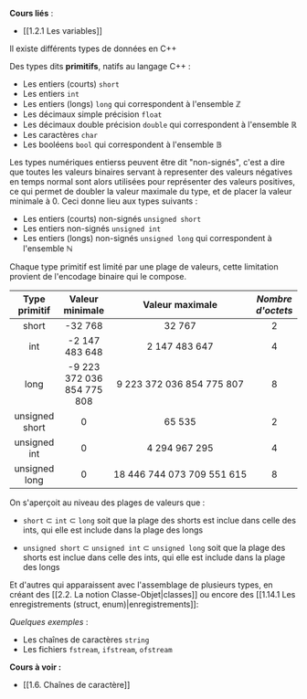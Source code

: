 **Cours liés** : 
- [[1.2.1 Les variables]]

Il existe différents types de données en C++

Des types dits **primitifs**, natifs au langage C++ : 

- Les entiers (courts) `short`
- Les entiers `int`
- Les entiers (longs) `long` qui correspondent à l'ensemble $\mathbb{Z}$ 
- Les décimaux simple précision `float`
- Les décimaux double précision `double` qui correspondent à l'ensemble $\mathbb{R}$
- Les caractères `char`
- Les booléens `bool` qui correspondent à l'ensemble $\mathbb{B}$

Les types numériques entierss peuvent être dit "non-signés", c'est a dire que toutes les valeurs binaires servant à representer des valeurs négatives en temps normal sont alors utilisées pour représenter des valeurs positives, ce qui permet de doubler la valeur maximale du type, et de placer la valeur minimale à 0. Ceci donne lieu aux types suivants : 

- Les entiers (courts) non-signés `unsigned short`
- Les entiers non-signés `unsigned int` 
- Les entiers (longs) non-signés `unsigned long` qui correspondent à l'ensemble $\mathbb{N}$

Chaque type primitif est limité par une plage de valeurs, cette limitation provient de l'encodage binaire qui le compose.

**Type primitif** | Valeur minimale | Valeur maximale | *Nombre d'octets*
:-: | :-: | :-: | :-: 
short |-32 768|32 767| 2
int |-2 147 483 648|2 147 483 647|4
long |-9 223 372 036 854 775 808|9 223 372 036 854 775 807|8
unsigned short |0|65 535|2
unsigned int |0|4 294 967 295|4
unsigned long |0|18 446 744 073 709 551 615|8

On s'aperçoit au niveau des plages de valeurs que : 

- `short` $\subset$ `int` $\subset$ `long` soit que la plage des shorts est inclue dans celle des ints, qui elle est include dans la plage des longs

- `unsigned short` $\subset$ `unsigned int` $\subset$ `unsigned long` soit que la plage des shorts est inclue dans celle des ints, qui elle est include dans la plage des longs

Et d'autres qui apparaissent avec l'assemblage de plusieurs types, en créant des [[2.2. La notion Classe-Objet|classes]] ou encore des [[1.14.1 Les enregistrements (struct, enum)|enregistrements]]: 

*Quelques exemples* :
- Les chaînes de caractères `string`
- Les fichiers `fstream`, `ifstream`, `ofstream`

**Cours à voir :**
- [[1.6. Chaînes de caractère]]



